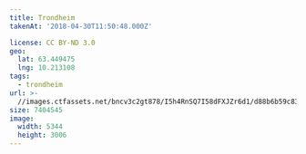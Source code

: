 ```yaml
---
title: Trondheim
takenAt: '2018-04-30T11:50:48.000Z'

license: CC BY-ND 3.0
geo:
  lat: 63.449475
  lng: 10.213108
tags:
  - trondheim
url: >-
  //images.ctfassets.net/bncv3c2gt878/I5h4RnSQ7I58dFXJZr6d1/d88b6b59c83089bbca4a315d35c2cf45/trondheim_41226127754_o
size: 7404545
image:
  width: 5344
  height: 3006
---
```

